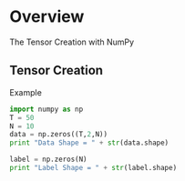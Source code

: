 
# Overview 

The Tensor Creation with NumPy 

## Tensor Creation 

Example 

```python
import numpy as np 
T = 50 
N = 10 
data = np.zeros((T,2,N))
print "Data Shape = " + str(data.shape)

label = np.zeros(N)
print "Label Shape = " + str(label.shape)
```

